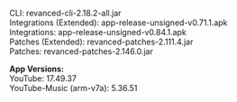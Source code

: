 CLI: revanced-cli-2.18.2-all.jar  
Integrations (Extended): app-release-unsigned-v0.71.1.apk  
Integrations: app-release-unsigned-v0.84.1.apk  
Patches (Extended): revanced-patches-2.111.4.jar  
Patches: revanced-patches-2.146.0.jar  


  
**App Versions:**  
YouTube: 17.49.37  
YouTube-Music (arm-v7a): 5.36.51  
